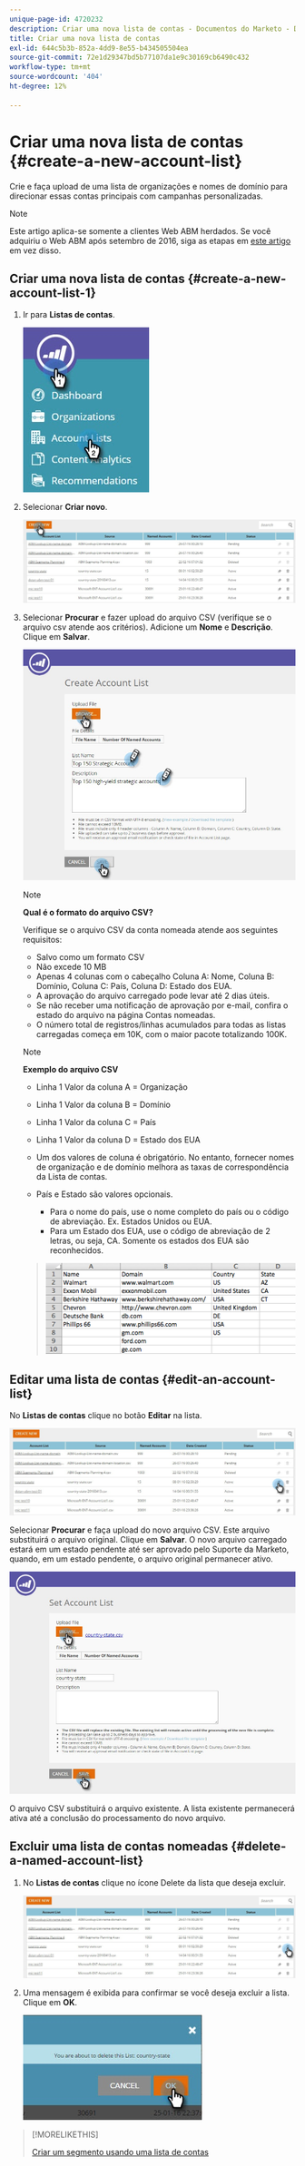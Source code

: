 ```yaml
---
unique-page-id: 4720232
description: Criar uma nova lista de contas - Documentos do Marketo - Documentação do produto
title: Criar uma nova lista de contas
exl-id: 644c5b3b-852a-4dd9-8e55-b434505504ea
source-git-commit: 72e1d29347bd5b77107da1e9c30169cb6490c432
workflow-type: tm+mt
source-wordcount: '404'
ht-degree: 12%

---
```


# Criar uma nova lista de contas {#create-a-new-account-list}

Crie e faça upload de uma lista de organizações e nomes de domínio para direcionar essas contas principais com campanhas personalizadas.

>[!NOTE]
>
>Este artigo aplica-se somente a clientes Web ABM herdados. Se você adquiriu o Web ABM após setembro de 2016, siga as etapas em [este artigo](https://docs.marketo.com/display/DOCS/Account+Lists#AccountLists-CreateaNewAccountList) em vez disso.

## Criar uma nova lista de contas {#create-a-new-account-list-1}

1. Ir para **Listas de contas**.

   ![](assets/dropdown-account-lists-hand.jpg)

1. Selecionar **Criar novo**.

   ![](assets/create-new-account-list-hand.jpg)

1. Selecionar **Procurar** e fazer upload do arquivo CSV (verifique se o arquivo csv atende aos critérios). Adicione um **Nome** e **Descrição**. Clique em **Salvar**.

   ![](assets/create-account-list-hands.jpg)

   >[!NOTE]
   >
   >**Qual é o formato do arquivo CSV?**
   >
   >Verifique se o arquivo CSV da conta nomeada atende aos seguintes requisitos:
   >
   >* Salvo como um formato CSV
   >* Não excede 10 MB
   >* Apenas 4 colunas com o cabeçalho Coluna A: Nome, Coluna B: Domínio, Coluna C: País, Coluna D: Estado dos EUA.
   >* A aprovação do arquivo carregado pode levar até 2 dias úteis.
   >* Se não receber uma notificação de aprovação por e-mail, confira o estado do arquivo na página Contas nomeadas.
   >* O número total de registros/linhas acumulados para todas as listas carregadas começa em 10K, com o maior pacote totalizando 100K.


   >[!NOTE]
   >
   >**Exemplo do arquivo CSV**
   >
   >* Linha 1 Valor da coluna A = Organização
   >* Linha 1 Valor da coluna B = Domínio
   >* Linha 1 Valor da coluna C = País
   >* Linha 1 Valor da coluna D = Estado dos EUA
   >* Um dos valores de coluna é obrigatório. No entanto, fornecer nomes de organização e de domínio melhora as taxas de correspondência da Lista de contas.
   >* País e Estado são valores opcionais.
      >
      >   * Para o nome do país, use o nome completo do país ou o código de abreviação. Ex. Estados Unidos ou EUA.
      >   * Para um Estado dos EUA, use o código de abreviação de 2 letras, ou seja, CA. Somente os estados dos EUA são reconhecidos.

   >
   >![](assets/image2015-2-25-12-3a19-3a10.png)

## Editar uma lista de contas {#edit-an-account-list}

No **Listas de contas** clique no botão **Editar** na lista.

![](assets/create-new-account-list-edit.jpg)

Selecionar **Procurar** e faça upload do novo arquivo CSV. Este arquivo substituirá o arquivo original. Clique em **Salvar**. O novo arquivo carregado estará em um estado pendente até ser aprovado pelo Suporte da Marketo, quando, em um estado pendente, o arquivo original permanecer ativo.

![](assets/set-account-list-edit-hands.jpg)

O arquivo CSV substituirá o arquivo existente. A lista existente permanecerá ativa até a conclusão do processamento do novo arquivo.

## Excluir uma lista de contas nomeadas {#delete-a-named-account-list}

1. No **Listas de contas** clique no ícone Delete da lista que deseja excluir.

   ![](assets/create-new-account-list-delete.jpg)

1. Uma mensagem é exibida para confirmar se você deseja excluir a lista. Clique em **OK**.

   ![](assets/delete-notification-hand.jpg)

>[!MORELIKETHIS]
>
>[Criar um segmento usando uma lista de contas](/help/marketo/product-docs/web-personalization/account-based-web-marketing/create-a-segment-using-an-account-list.md)
